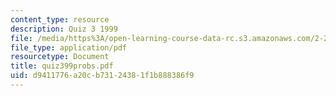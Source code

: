 ```yaml
---
content_type: resource
description: Quiz 3 1999
file: /media/https%3A/open-learning-course-data-rc.s3.amazonaws.com/2-24-ocean-wave-interaction-with-ships-and-offshore-energy-systems-13-022-spring-2002/d9411776a20cb73124381f1b888386f9_quiz399probs.pdf
file_type: application/pdf
resourcetype: Document
title: quiz399probs.pdf
uid: d9411776-a20c-b731-2438-1f1b888386f9
---
```

